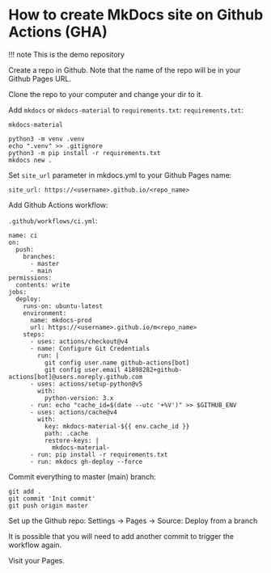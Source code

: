 # How to create MkDocs site on Github Actions (GHA)

!!! note
    This is the demo repository

Create a repo in Github. Note that the name of the repo will be in your Github Pages URL.

Clone the repo to your computer and change your dir to it.

Add `mkdocs` or `mkdocs-material` to `requirements.txt`:
`requirements.txt`:
```
mkdocs-material
```

```
python3 -m venv .venv
echo ".venv" >> .gitignore
python3 -m pip install -r requirements.txt
mkdocs new .
```

Set `site_url` parameter in mkdocs.yml to your Github Pages name:
```
site_url: https://<username>.github.io/<repo_name>
```

Add Github Actions workflow:

`.github/workflows/ci.yml`:
```
name: ci 
on:
  push:
    branches:
      - master 
      - main
permissions:
  contents: write
jobs:
  deploy:
    runs-on: ubuntu-latest
    environment: 
      name: mkdocs-prod
      url: https://<username>.github.io/m<repo_name>
    steps:
      - uses: actions/checkout@v4
      - name: Configure Git Credentials
        run: |
          git config user.name github-actions[bot]
          git config user.email 41898282+github-actions[bot]@users.noreply.github.com
      - uses: actions/setup-python@v5
        with:
          python-version: 3.x
      - run: echo "cache_id=$(date --utc '+%V')" >> $GITHUB_ENV 
      - uses: actions/cache@v4
        with:
          key: mkdocs-material-${{ env.cache_id }}
          path: .cache
          restore-keys: |
            mkdocs-material-
      - run: pip install -r requirements.txt
      - run: mkdocs gh-deploy --force
```

Commit everything to master (main) branch:
```
git add .
git commit 'Init commit'
git push origin master
```

Set up the Github repo:
Settings -> Pages -> Source: Deploy from a branch

It is possible that you will need to add another commit to trigger the workflow again.

Visit your Pages.